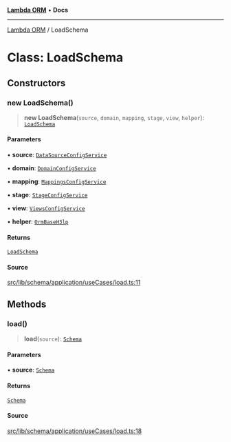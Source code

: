 [**Lambda ORM**](../README.md) • **Docs**

***

[Lambda ORM](../README.md) / LoadSchema

# Class: LoadSchema

## Constructors

### new LoadSchema()

> **new LoadSchema**(`source`, `domain`, `mapping`, `stage`, `view`, `helper`): [`LoadSchema`](LoadSchema.md)

#### Parameters

• **source**: [`DataSourceConfigService`](DataSourceConfigService.md)

• **domain**: [`DomainConfigService`](DomainConfigService.md)

• **mapping**: [`MappingsConfigService`](MappingsConfigService.md)

• **stage**: [`StageConfigService`](StageConfigService.md)

• **view**: [`ViewsConfigService`](ViewsConfigService.md)

• **helper**: [`OrmBaseH3lp`](OrmBaseH3lp.md)

#### Returns

[`LoadSchema`](LoadSchema.md)

#### Source

[src/lib/schema/application/useCases/load.ts:11](https://github.com/lambda-orm/lambdaorm-base/blob/4cf2de441f2b52a79b8dbd828c5ce7422ffa163a/src/lib/schema/application/useCases/load.ts#L11)

## Methods

### load()

> **load**(`source`): [`Schema`](../interfaces/Schema.md)

#### Parameters

• **source**: [`Schema`](../interfaces/Schema.md)

#### Returns

[`Schema`](../interfaces/Schema.md)

#### Source

[src/lib/schema/application/useCases/load.ts:18](https://github.com/lambda-orm/lambdaorm-base/blob/4cf2de441f2b52a79b8dbd828c5ce7422ffa163a/src/lib/schema/application/useCases/load.ts#L18)

